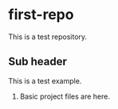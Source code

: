 # first-repo
This is a test repository.

## Sub header
This is a test example.

1. Basic project files are here.